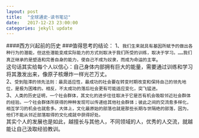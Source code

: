 ```yaml
---
layout: post
title:  "全球通史-读书笔记"
date:   2017-12-23 23:00:00
categories: jekyll update
---
```

####西方兴起前的历史
###值得思考的结论：
1、`我们生来就具有基因所赋予的做出各种行为的潜能，但这些潜能变成实际能力的方式则取决于我们所受的训练，取决于学习。……我们真正继承的是塑造和完善自身的能力，使自己不成为奴隶，而成为命运的主宰`。  
这句话其实给每个人以信心：自己身体内部拥有巨大的能量，需要通过训练和学习将其激发出来，像原子核爆炸一样光芒万丈。  
2、`受到阻滞的领先法则：最具适应性，最成功的社会要在转变时期改变和保持自己的领先地位，是极为困难的。相反，不太成功的落后社会更有可能适应变化，突飞猛进。`  
3、`人类的历史证明，一个社会群体，其文化的进步往往取决于它是否有机会吸取邻近社会群体的经验。一个社会群体所获得的种种发现可以传递给其他社会群体；彼此之间的交流愈多样化，相互学习的机会也就愈多。大体上，文化最原始的部落也就是那些长期与世隔绝的部落，因为，他们不能从邻近部落取得的文化成就中获得好处。`  
其实个人的发展也是如此，越擅长与其他人，不同领域的人，优秀的人交流，就越能让自己汲取经验教训。  

